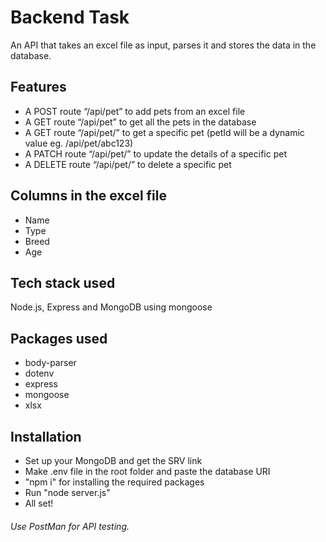 
# Backend Task

An API that takes an excel file as input, parses it and stores the data in the database.
## Features

- A POST route “/api/pet” to add pets from an excel file
- A GET route “/api/pet” to get all the pets in the database
- A GET route “/api/pet/<petId>” to get a specific pet (petId will be a dynamic value eg. /api/pet/abc123)
- A PATCH route “/api/pet/<petId>” to update the details of a specific pet
- A DELETE route “/api/pet/<petId>” to delete a specific pet

## Columns in the excel file

 - Name
 - Type
 - Breed
 - Age

## Tech stack used

Node.js, Express and MongoDB using mongoose

## Packages used
- body-parser
- dotenv
- express
- mongoose
- xlsx

## Installation

- Set up your MongoDB and get the SRV link
- Make .env file in the root folder and paste the database URI
- "npm i" for installing the required packages
- Run "node server.js"
- All set!

###### Use PostMan for API testing.









